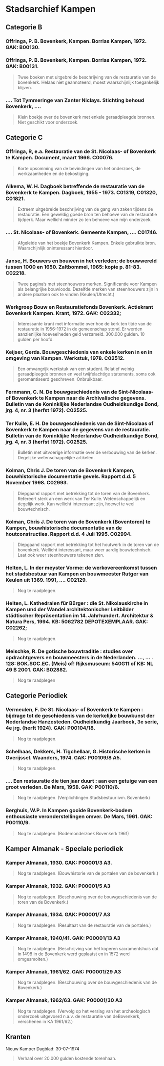 # Stadsarchief Kampen

## Categorie B

### Offringa, P. B. Bovenkerk, Kampen. Borrias Kampen, 1972. GAK: B00130.

### Offringa, P. B. Bovenkerk, Kampen. Borrias Kampen, 1972. GAK: B00131.

> Twee boeken met uitgebreide beschrijving van de restauratie van de bovenkerk. Helaas niet geannoteerd, moest waarschijnlijk toegankelijk blijven. 

### …. Tot Tymmeringe van Zanter Niclays. Stichting behoud Bovenkerk, ….

> Klein boekje over de bovenkerk met enkele geraadpleegde bronnen. Niet geschikt voor onderzoek. 



## Categorie C

### Offringa, R, e.a. Restauratie van de St. Nicolaas- of Bovenkerk te Kampen. Document, maart 1966. C00076.

> Korte opsomming van de bevindingen van het onderzoek, de werkzaamheden en de bekostiging. 

### Alkema, W. H. Dagboek betreffende de restauratie van de Bovenkerk te Kampen. Dagboek, 1955 - 1973. C01319, C01320, C01821.

> Extreem uitgebreide beschrijving van de gang van zaken tijdens de restauratie. Een geweldig goede bron ten behoeve van de restauratie tijdperk. Maar wellicht minder zo ten behoeve van mijn onderzoek. 

### …. St. Nicolaas- of Bovenkerk. Gemeente Kampen, …. C01746.

> Afgeleide van het boekje Bovenkerk Kampen. Enkele gebruikte bron. Waarschijnlijk oninteressant hierdoor. 

### Janse, H. Bouwers en bouwen in het verleden; de bouwwereld tussen 1000 en 1650. Zaltbommel, 1965: kopie p. 81-83. C02218.

> Twee pagina’s met steenhouwers merken. Significantie voor Kampen als belangrijke bouwloods. Dezelfde merken van steenhouwers zijn in andere plaatsen ook te vinden (Keulen/Utrecht.)

### Werkgroep Bouw en Restauratiefonds Bovenkerk. Actiekrant Bovenkerk Kampen. Krant, 1972. GAK: C02332;

> Interessante krant met informatie over hoe de kerk ten tijde van de restauratie in 1956-1972 in de gemeenschap stond. Er werden aanzienlijke hoeveelheden geld verzameld. 300.000 gulden. 10 gulden per hoofd.

### Keijser, Gerda. Bouwgeschiedenis van enkele kerken in en in omgeving van Kampen. Werkstuk, 1978. C02512.

> Een omvangrijk werkstuk van een student. Relatief weinig geraadpleegde bronnen en veel twijfelachtige statements, soms ook geromantiseerd geschreven. Onbruikbaar.

### Fernmann, C. N. De bouwgeschiedenis van de Sint-Nicolaas- of Bovenkerk te Kampen naar de Archivalische gegevens. Bulletin van de Koninklijke Nederlandse Oudheidkundige Bond, jrg. 4, nr. 3 (herfst 1972). C02525.

### Ter Kuile, E. H. De bouwgeschiedenis van de Sint-Nicolaas of Bovenkerk te Kampen naar de gegevens van de restauratie. Bulletin van de Koninklijke Nederlandse Oudheidkundige Bond, jrg. 4, nr. 3 (herfst 1972). C02525.

> Bulletin met uitvoerige informatie over de verbouwing van de kerken. Degelijke wetenschappelijke artikelen.  

### Kolman, Chris J. De toren van de Bovenkerk Kampen, bouwhistorische documentatie gevels. Rapport d.d. 5 November 1998. C02993.

> Diepgaand rapport met betrekking tot de toren van de Bovenkerk. Refereert sterk an een werk van Ter Kuile. Wetenschappelijk en degelijk werk. Kan wellicht interessant zijn, hoewel te veel bouwtechnisch. 

### Kolman, Chris J. De toren van de Bovenkerk (Boventoren) te Kampen, bouwhistorische documentatie van de houtconstructies. Rapport d.d. 4 Juli 1995. C02994.

>  Diepgaand rapport met betrekking tot het houtwerk in de toren van de bovenkerk. Wellicht interessant, maar weer aardig bouwtechnisch. Laat ook weer steenhouwers tekenen zien. 
 
### Helten, L. In der meyster Vorme: de werkovereenkomst tussen het stadsbestuur van Kampen en bouwmeester Rutger van Keulen uit 1369. 1991, …. C02129.

> Nog te raadplegen.

### Helten, L. Kathedralen für Bürger : die St. Nikolauskirche in Kampen und der Wandel architektonischer Leitbilder städtischer Repräsentation im 14. Jahrhundert. Architektur & Natura Pers, 1994. KB: 5062782 DEPOTEXEMPLAAR. GAK: C02262;  

> Nog te raadplegen.

### Meischke, R. De gotische bouwtraditie : studies over opdrachtgevers en bouwmeesters in de Nederlanden. …, … . 128: BOK.SOC.EC. (Meis) of! Rijksmuseum: 540G11 of KB: NL 49 B 2001. GAK: B02882.

> Nog te raadplegen





## Categorie Periodiek

### Vermeulen, F. De St. Nicolaas- of Bovenkerk te Kampen : bijdrage tot de geschiedenis van de kerkelijke bouwkunst der Nederlandse Hanzesteden. Oudheidkundig Jaarboek, 3e serie, 4e jrg. (herft 1924). GAK: P00104/18.

> Nog te raadplegen.

### Schelhaas, Dekkers, H. Tigchellaar, G. Historische kerken in Overijssel. Waanders, 1974. GAK: P00109/8 A5.
> Nog te raadplegen.

###  …. Een restauratie die tien jaar duurt : aan een getuige van een groot verleden. De Mars, 1958. GAK: P00110/6.
> Nog te raadplegen. (Verplichtingen Stadsbestuur ivm. Bovenkerk)

### Berghuis, W.P. In Kampen gooide Bovenkerk-bodem enthousiaste veronderstellingen omver. De Mars, 1961. GAK: P00110/9.
> Nog te raadplegen. (Bodemonderzoek Bovenkerk 1961)





## Kamper Almanak - Speciale periodiek

### Kamper Almanak, 1930. GAK: P00001/3 A3.
> Nog te raadplegen. (Bouwhistorie van de portalen van de bovenkerk.)

### Kamper Almanak, 1932. GAK: P00001/5 A3
> Nog te raadplegen. (Beschouwing over de bouwgeschiedenis van de toren van de Bovenkerk.)

### Kamper Almanak, 1934. GAK: P00001/7 A3
> Nog te raadplegen. (Resultaat van de restauratie van de portalen.)

### Kamper Almanak, 1940/41. GAK: P00001/13 A3
> Nog te raadplegen. (Beschrijving van het koperen sacramentshuis dat in 1498 in de Bovenkerk werd geplaatst en in 1572 werd omgesmolten.)

### Kamper Almanak, 1961/62. GAK: P00001/29 A3
> Nog te raadplegen. (Beschouwing over de bouwgeschiedenis van de Bovenkerk.)

### Kamper Almanak, 1962/63. GAK: P00001/30 A3
> Nog te raadplegen. (Vervolg op het verslag van het archeologisch onderzoek uitgevoerd n.a.v. de restauratie van deBovenkerk, verschenen in KA 1961/62.)





## Kranten

Nieuw Kamper Dagblad: 30-07-1974
> Verhaal over 20.000 gulden kostende torenhaan.




